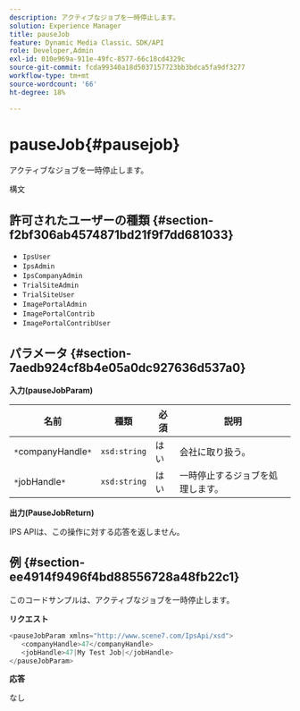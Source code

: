 ```yaml
---
description: アクティブなジョブを一時停止します。
solution: Experience Manager
title: pauseJob
feature: Dynamic Media Classic、SDK/API
role: Developer,Admin
exl-id: 010e969a-911e-49fc-8577-66c18cd4329c
source-git-commit: fcda99340a18d5037157723bb3bdca5fa9df3277
workflow-type: tm+mt
source-wordcount: '66'
ht-degree: 18%

---
```


# pauseJob{#pausejob}

アクティブなジョブを一時停止します。

構文

## 許可されたユーザーの種類 {#section-f2bf306ab4574871bd21f9f7dd681033}

* `IpsUser`
* `IpsAdmin`
* `IpsCompanyAdmin`
* `TrialSiteAdmin`
* `TrialSiteUser`
* `ImagePortalAdmin`
* `ImagePortalContrib`
* `ImagePortalContribUser`

## パラメータ {#section-7aedb924cf8b4e05a0dc927636d537a0}

**入力(pauseJobParam)**

| 名前 | 種類 | 必須 | 説明 |
|---|---|---|---|
| `*`companyHandle`*` | `xsd:string` | はい | 会社に取り扱う。 |
| `*`jobHandle`*` | `xsd:string` | はい | 一時停止するジョブを処理します。 |

**出力(PauseJobReturn)**

IPS APIは、この操作に対する応答を返しません。

## 例 {#section-ee4914f9496f4bd88556728a48fb22c1}

このコードサンプルは、アクティブなジョブを一時停止します。

**リクエスト**

```java
<pauseJobParam xmlns="http://www.scene7.com/IpsApi/xsd">
   <companyHandle>47</companyHandle>
   <jobHandle>47|My Test Job|</jobHandle>
</pauseJobParam>
```

**応答**

なし
